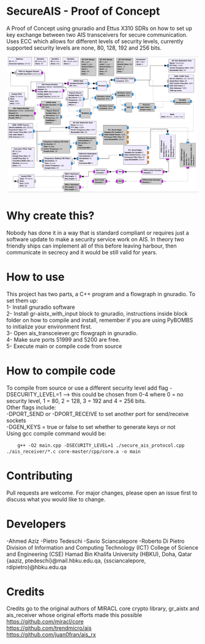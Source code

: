 # SecureAIS - Proof of Concept
A Proof of Concept using gnuradio and Ettus X310 SDRs on how to set up key exchange between two AIS transceivers for secure communication. Uses ECC which allows for different levels of security levels, currently supported security levels are none, 80, 128, 192 and 256 bits.

<p align="center">
     <img alt="ais_tranceiver_flowgraph" src="./images/ais_tranceiver_flowgraph.png" width="500">
</p>

# Why create this?
Nobody has done it in a way that is standard compliant or requires just a software update to make a security service work on AIS. In theory two friendly ships can implement all of this before leaving harbour, then communicate in secrecy and it would be still valid for years.

# How to use
This project has two parts, a C++ program and a flowgraph in gnuradio. To set them up: </br>
1- Install gnuradio software <br />
2- Install gr-aistx_with_input block to gnuradio, instructions inside block folder on how to compile and install, remember if you are using PyBOMBS to initialize your environment first. <br />
3- Open ais_transceiever.grc flowgraph in gnuradio.  <br />
4- Make sure ports 51999 and 5200 are free. <br />
5- Execute main or compile code from source     <br />

# How to compile code
To compile from source or use a different security level
add flag -DSECURITY_LEVEL=1 --> this could be chosen from 0-4 where 0 = no security level, 1 = 80, 2 = 128, 3 = 192 and 4 = 256 bits. <br />
Other flags include: <br />
    -DPORT_SEND or -DPORT_RECEIVE to set another port for send/receive sockets <br />
    -DGEN_KEYS = true or false to set whether to generate keys or not <br />
Using gcc compile command would be: <br />
```
    g++ -O2 main.cpp -DSECURITY_LEVEL=1 ./secure_ais_protocol.cpp ./ais_receiver/*.c core-master/cpp/core.a -o main
```

# Contributing
Pull requests are welcome. For major changes, please open an issue first to discuss what you would like to change.

# Developers
-Ahmed Aziz
-Pietro Tedeschi
-Savio Sciancalepore
-Roberto Di Pietro
Division of Information and Computing Technology (ICT)
College of Science and Engineering (CSE)
Hamad Bin Khalifa University (HBKU), Doha, Qatar
{aaziz, ptedeschi}@mail.hbku.edu.qa, {ssciancalepore, rdipietro}@hbku.edu.qa

# Credits
Credits go to the original authors of MIRACL core crypto library, gr_aistx and ais_receiver whose original efforts made this possible
<br />
https://github.com/miracl/core  <br />
https://github.com/trendmicro/ais   <br />
https://github.com/juan0fran/ais_rx <br />
